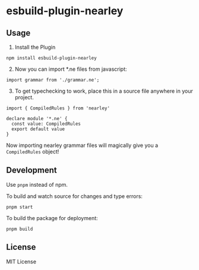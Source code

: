 # esbuild-plugin-nearley

## Usage

1. Install the Plugin

```
npm install esbuild-plugin-nearley
```

2. Now you can import \*.ne files from javascript:

```
import grammar from './grammar.ne';
```

3. To get typechecking to work, place this in a source file anywhere in your project.

```
import { CompiledRules } from 'nearley'

declare module '*.ne' {
  const value: CompiledRules
  export default value
}
```

Now importing nearley grammar files will magically give you a `CompiledRules` object!

## Development

Use `pnpm` instead of npm.

To build and watch source for changes and type errors:

```
pnpm start
```

To build the package for deployment:

```
pnpm build
```

## License

MIT License
